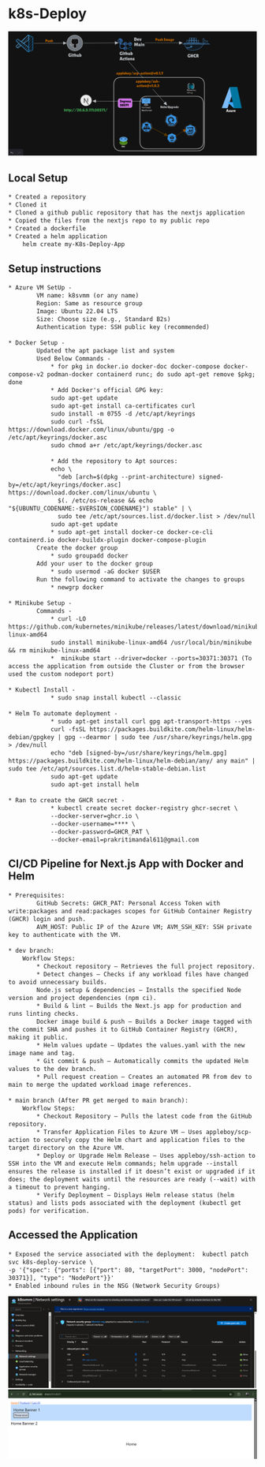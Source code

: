 # k8s-Deploy

![alt text](assets/project.png)

## Local Setup
    * Created a repository
    * Cloned it
    * Cloned a github public repository that has the nextjs application
    * Copied the files from the nextjs repo to my public repo
    * Created a dockerfile
    * Created a helm application
        helm create my-K8s-Deploy-App

## Setup instructions
    * Azure VM SetUp - 
            VM name: k8svmm (or any name)
            Region: Same as resource group
            Image: Ubuntu 22.04 LTS
            Size: Choose size (e.g., Standard B2s)
            Authentication type: SSH public key (recommended)
    
    * Docker Setup - 
            Updated the apt package list and system
            Used Below Commands -
                * for pkg in docker.io docker-doc docker-compose docker-compose-v2 podman-docker containerd runc; do sudo apt-get remove $pkg; done
                * Add Docker's official GPG key:
                sudo apt-get update
                sudo apt-get install ca-certificates curl
                sudo install -m 0755 -d /etc/apt/keyrings
                sudo curl -fsSL https://download.docker.com/linux/ubuntu/gpg -o /etc/apt/keyrings/docker.asc
                sudo chmod a+r /etc/apt/keyrings/docker.asc
                
                * Add the repository to Apt sources:
                echo \
                  "deb [arch=$(dpkg --print-architecture) signed-by=/etc/apt/keyrings/docker.asc] https://download.docker.com/linux/ubuntu \
                  $(. /etc/os-release && echo "${UBUNTU_CODENAME:-$VERSION_CODENAME}") stable" | \
                  sudo tee /etc/apt/sources.list.d/docker.list > /dev/null
                sudo apt-get update
                * sudo apt-get install docker-ce docker-ce-cli containerd.io docker-buildx-plugin docker-compose-plugin
            Create the docker group
                * sudo groupadd docker
            Add your user to the docker group
                * sudo usermod -aG docker $USER
            Run the following command to activate the changes to groups
                * newgrp docker

    * Minikube Setup -
            Commands - 
                * curl -LO https://github.com/kubernetes/minikube/releases/latest/download/minikube-linux-amd64
                sudo install minikube-linux-amd64 /usr/local/bin/minikube && rm minikube-linux-amd64
                *  minikube start --driver=docker --ports=30371:30371 (To access the application from outside the Cluster or from the browser used the custom nodeport port)

    * Kubectl Install - 
                * sudo snap install kubectl --classic
    
    * Helm To automate deployment - 
                * sudo apt-get install curl gpg apt-transport-https --yes
                curl -fsSL https://packages.buildkite.com/helm-linux/helm-debian/gpgkey | gpg --dearmor | sudo tee /usr/share/keyrings/helm.gpg > /dev/null
                echo "deb [signed-by=/usr/share/keyrings/helm.gpg] https://packages.buildkite.com/helm-linux/helm-debian/any/ any main" | sudo tee /etc/apt/sources.list.d/helm-stable-debian.list
                sudo apt-get update
                sudo apt-get install helm

    * Ran to create the GHCR secret -
                * kubectl create secret docker-registry ghcr-secret \
                --docker-server=ghcr.io \
                --docker-username=**** \
                --docker-password=GHCR_PAT \
                --docker-email=prakritimandal611@gmail.com


## CI/CD Pipeline for Next.js App with Docker and Helm
    * Prerequisites:
            GitHub Secrets: GHCR_PAT: Personal Access Token with write:packages and read:packages scopes for GitHub Container Registry (GHCR) login and push.
            AVM_HOST: Public IP of the Azure VM; AVM_SSH_KEY: SSH private key to authenticate with the VM.

    * dev branch:
        Workflow Steps:
            * Checkout repository – Retrieves the full project repository.
            * Detect changes – Checks if any workload files have changed to avoid unnecessary builds.
            Node.js setup & dependencies – Installs the specified Node version and project dependencies (npm ci).
            * Build & lint – Builds the Next.js app for production and runs linting checks.
            Docker image build & push – Builds a Docker image tagged with the commit SHA and pushes it to GitHub Container Registry (GHCR), making it public.
            * Helm values update – Updates the values.yaml with the new image name and tag.
            * Git commit & push – Automatically commits the updated Helm values to the dev branch.
            * Pull request creation – Creates an automated PR from dev to main to merge the updated workload image references.
    
    * main branch (After PR get merged to main branch): 
        Workflow Steps:
            * Checkout Repository – Pulls the latest code from the GitHub repository.
            * Transfer Application Files to Azure VM – Uses appleboy/scp-action to securely copy the Helm chart and application files to the target directory on the Azure VM.
            * Deploy or Upgrade Helm Release – Uses appleboy/ssh-action to SSH into the VM and execute Helm commands; helm upgrade --install ensures the release is installed if it doesn’t exist or upgraded if it does; the deployment waits until the resources are ready (--wait) with a timeout to prevent hanging.
            * Verify Deployment – Displays Helm release status (helm status) and lists pods associated with the deployment (kubectl get pods) for verification.
            
## Accessed the Application
    * Exposed the service associated with the deployment:  kubectl patch svc k8s-deploy-service \
    -p '{"spec": {"ports": [{"port": 80, "targetPort": 3000, "nodePort": 30371}], "type": "NodePort"}}'
    * Enabled inbound rules in the NSG (Network Security Groups)

![alt text](assets/nsg.png) ![alt text](assets/application.png)